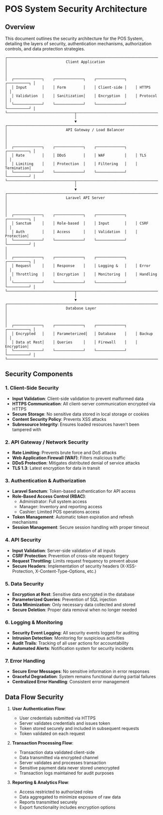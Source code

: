# POS System Security Architecture

## Overview

This document outlines the security architecture for the POS System, detailing the layers of security, authentication mechanisms, authorization controls, and data protection strategies.

```
┌─────────────────────────────────────────────────────────────────────────┐
│                           Client Application                            │
│                                                                         │
│  ┌─────────────┐    ┌─────────────┐    ┌─────────────┐    ┌──────────┐ │
│  │ Input       │    │ Form        │    │ Client-side │    │ HTTPS    │ │
│  │ Validation  │    │ Sanitization│    │ Encryption  │    │ Protocol │ │
│  └─────────────┘    └─────────────┘    └─────────────┘    └──────────┘ │
└───────────────────────────────┬─────────────────────────────────────────┘
                                │
                                ▼
┌─────────────────────────────────────────────────────────────────────────┐
│                           API Gateway / Load Balancer                   │
│                                                                         │
│  ┌─────────────┐    ┌─────────────┐    ┌─────────────┐    ┌──────────┐ │
│  │ Rate        │    │ DDoS        │    │ WAF         │    │ TLS      │ │
│  │ Limiting    │    │ Protection  │    │ Filtering   │    │ Termination│
│  └─────────────┘    └─────────────┘    └─────────────┘    └──────────┘ │
└───────────────────────────────┬─────────────────────────────────────────┘
                                │
                                ▼
┌─────────────────────────────────────────────────────────────────────────┐
│                           Laravel API Server                            │
│                                                                         │
│  ┌─────────────┐    ┌─────────────┐    ┌─────────────┐    ┌──────────┐ │
│  │ Sanctum     │    │ Role-based  │    │ Input       │    │ CSRF     │ │
│  │ Auth        │    │ Access      │    │ Validation  │    │ Protection│
│  └─────────────┘    └─────────────┘    └─────────────┘    └──────────┘ │
│                                                                         │
│  ┌─────────────┐    ┌─────────────┐    ┌─────────────┐    ┌──────────┐ │
│  │ Request     │    │ Response    │    │ Logging &   │    │ Error    │ │
│  │ Throttling  │    │ Encryption  │    │ Monitoring  │    │ Handling │ │
│  └─────────────┘    └─────────────┘    └─────────────┘    └──────────┘ │
└───────────────────────────────┬─────────────────────────────────────────┘
                                │
                                ▼
┌─────────────────────────────────────────────────────────────────────────┐
│                           Database Layer                                │
│                                                                         │
│  ┌─────────────┐    ┌─────────────┐    ┌─────────────┐    ┌──────────┐ │
│  │ Encrypted   │    │ Parameterized│   │ Database    │    │ Backup   │ │
│  │ Data at Rest│    │ Queries     │    │ Firewall    │    │ Encryption│
│  └─────────────┘    └─────────────┘    └─────────────┘    └──────────┘ │
└─────────────────────────────────────────────────────────────────────────┘
```

## Security Components

### 1. Client-Side Security

- **Input Validation**: Client-side validation to prevent malformed data
- **HTTPS Communication**: All client-server communication encrypted via HTTPS
- **Secure Storage**: No sensitive data stored in local storage or cookies
- **Content Security Policy**: Prevents XSS attacks
- **Subresource Integrity**: Ensures loaded resources haven't been tampered with

### 2. API Gateway / Network Security

- **Rate Limiting**: Prevents brute force and DoS attacks
- **Web Application Firewall (WAF)**: Filters malicious traffic
- **DDoS Protection**: Mitigates distributed denial of service attacks
- **TLS 1.3**: Latest encryption for data in transit

### 3. Authentication & Authorization

- **Laravel Sanctum**: Token-based authentication for API access
- **Role-Based Access Control (RBAC)**:
  - Administrator: Full system access
  - Manager: Inventory and reporting access
  - Cashier: Limited POS operations access
- **Token Management**: Automatic token expiration and refresh mechanisms
- **Session Management**: Secure session handling with proper timeout

### 4. API Security

- **Input Validation**: Server-side validation of all inputs
- **CSRF Protection**: Prevention of cross-site request forgery
- **Request Throttling**: Limits request frequency to prevent abuse
- **Secure Headers**: Implementation of security headers (X-XSS-Protection, X-Content-Type-Options, etc.)

### 5. Data Security

- **Encryption at Rest**: Sensitive data encrypted in the database
- **Parameterized Queries**: Prevention of SQL injection
- **Data Minimization**: Only necessary data collected and stored
- **Secure Deletion**: Proper data removal when no longer needed

### 6. Logging & Monitoring

- **Security Event Logging**: All security events logged for auditing
- **Intrusion Detection**: Monitoring for suspicious activities
- **Audit Trails**: Tracking of all user actions for accountability
- **Automated Alerts**: Notification system for security incidents

### 7. Error Handling

- **Secure Error Messages**: No sensitive information in error responses
- **Graceful Degradation**: System remains functional during partial failures
- **Centralized Error Handling**: Consistent error management

## Data Flow Security

1. **User Authentication Flow**:

   - User credentials submitted via HTTPS
   - Server validates credentials and issues token
   - Token stored securely and included in subsequent requests
   - Token validated on each request

2. **Transaction Processing Flow**:

   - Transaction data validated client-side
   - Data transmitted via encrypted channel
   - Server validates and processes transaction
   - Sensitive payment data never stored unencrypted
   - Transaction logs maintained for audit purposes

3. **Reporting & Analytics Flow**:
   - Access restricted to authorized roles
   - Data aggregated to minimize exposure of raw data
   - Reports transmitted securely
   - Export functionality includes encryption options
